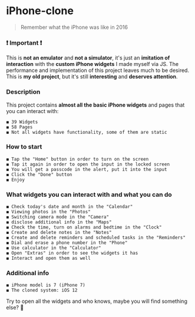 # iPhone-clone

> Remember what the iPhone was like in 2016

### ❗️ Important ❗️

This is __not an emulator__ and __not a simulator__, it's just an __imitation of interaction__ with the __custom iPhone widgets__ I made myself via JS.
The performance and implementation of this project leaves much to be desired. This is __my old project__, but it's still __interesting__ and __deserves attention__.

### Description
This project contains __almost all the basic iPhone widgets__ and pages that you can interact with:
    
    ◼️ 39 Widgets
    ◼️ 58 Pages
    ◼️ Not all widgets have functionality, some of them are static
    
### How to start
    ◼️ Tap the "Home" button in order to turn on the screen
    ◼️ Tap it again in order to open the input in the locked screen
    ◼️ You will get a passcode in the alert, put it into the input
    ◼️ Click the "Done" button
    ◼️ Enjoy
    
### What widgets you can interact with and what you can do
    ◼️ Check today's date and month in the "Calendar"
    ◼️ Viewing photos in the "Photos"
    ◼️ Switching camera mode in the "Camera"
    ◼️ disclose additional info in the "Maps"
    ◼️ Check the time, turn on alarms and bedtime in the "Clock"
    ◼️ Create and delete notes in the "Notes"
    ◼️ Create and delete reminders and scheduled tasks in the "Reminders"
    ◼️ Dial and erase a phone number in the "Phone"
    ◼️ Use calculator in the "Calculator"
    ◼️ Open "Extras" in order to see the widgets it has
    ◼️ Interact and open them as well
    
### Additional info
    ◼️ iPhone model is 7 (iPhone 7)
    ◼️ The cloned system: iOS 12
    
Try to open all the widgets and who knows, maybe you will find something else? 🙂
